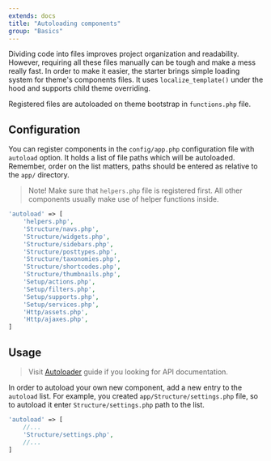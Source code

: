 ```yaml
---
extends: docs
title: "Autoloading components"
group: "Basics"
---
```


Dividing code into files improves project organization and readability. However, requiring all these files manually can be tough and make a mess really fast. In order to make it easier, the starter brings simple loading system for theme's components files. It uses `localize_template()` under the hood and supports child theme overriding.

Registered files are autoloaded on theme bootstrap in `functions.php` file.

## Configuration

You can register components in the `config/app.php` configuration file with `autoload` option. It holds a list of file paths which will be autoloaded. Remember, order on the list matters, paths should be entered as relative to the `app/` directory.

> Note! Make sure that `helpers.php` file is registered first. All other components usually make use of helper functions inside.

```php
'autoload' => [
    'helpers.php',
    'Structure/navs.php',
    'Structure/widgets.php',
    'Structure/sidebars.php',
    'Structure/posttypes.php',
    'Structure/taxonomies.php',
    'Structure/shortcodes.php',
    'Structure/thumbnails.php',
    'Setup/actions.php',
    'Setup/filters.php',
    'Setup/supports.php',
    'Setup/services.php',
    'Http/assets.php',
    'Http/ajaxes.php',
]
```

## Usage

> Visit [Autoloader]() guide if you looking for API documentation.

In order to autoload your own new component, add a new entry to the `autoload` list. For example, you created `app/Structure/settings.php` file, so to autoload it enter `Structure/settings.php` path to the list.

```php
'autoload' => [
    //...
    'Structure/settings.php',
    //...
]
```